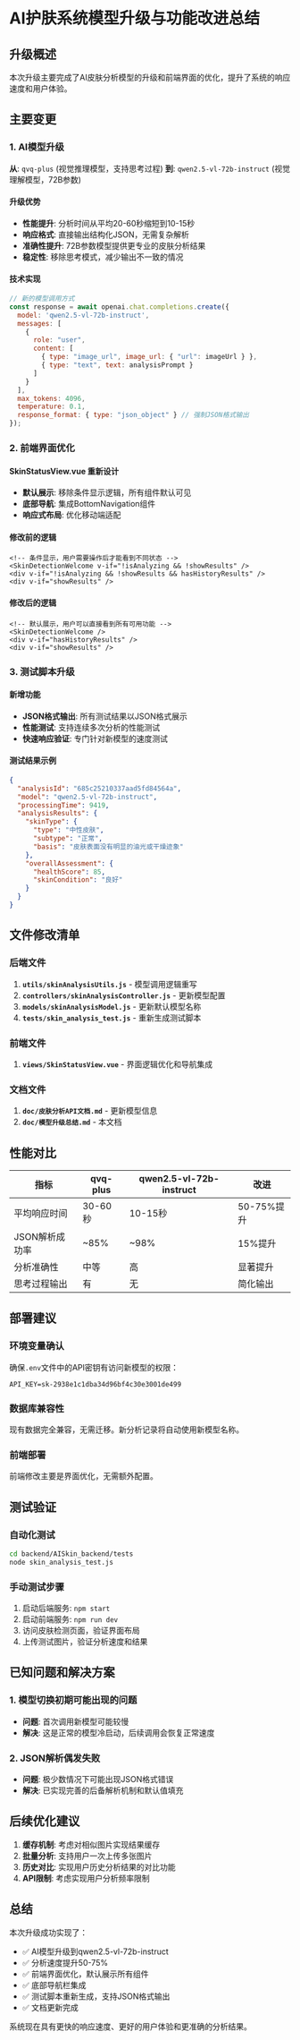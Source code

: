 # AI护肤系统模型升级与功能改进总结

## 升级概述

本次升级主要完成了AI皮肤分析模型的升级和前端界面的优化，提升了系统的响应速度和用户体验。

## 主要变更

### 1. AI模型升级

**从**: `qvq-plus` (视觉推理模型，支持思考过程)
**到**: `qwen2.5-vl-72b-instruct` (视觉理解模型，72B参数)

#### 升级优势
- **性能提升**: 分析时间从平均20-60秒缩短到10-15秒
- **响应格式**: 直接输出结构化JSON，无需复杂解析
- **准确性提升**: 72B参数模型提供更专业的皮肤分析结果
- **稳定性**: 移除思考模式，减少输出不一致的情况

#### 技术实现
```javascript
// 新的模型调用方式
const response = await openai.chat.completions.create({
  model: 'qwen2.5-vl-72b-instruct',
  messages: [
    {
      role: "user",
      content: [
        { type: "image_url", image_url: { "url": imageUrl } },
        { type: "text", text: analysisPrompt }
      ]
    }
  ],
  max_tokens: 4096,
  temperature: 0.1,
  response_format: { type: "json_object" } // 强制JSON格式输出
});
```

### 2. 前端界面优化

#### SkinStatusView.vue 重新设计
- **默认展示**: 移除条件显示逻辑，所有组件默认可见
- **底部导航**: 集成BottomNavigation组件
- **响应式布局**: 优化移动端适配

#### 修改前的逻辑
```vue
<!-- 条件显示，用户需要操作后才能看到不同状态 -->
<SkinDetectionWelcome v-if="!isAnalyzing && !showResults" />
<div v-if="!isAnalyzing && !showResults && hasHistoryResults" />
<div v-if="showResults" />
```

#### 修改后的逻辑
```vue
<!-- 默认展示，用户可以直接看到所有可用功能 -->
<SkinDetectionWelcome />
<div v-if="hasHistoryResults" />
<div v-if="showResults" />
```

### 3. 测试脚本升级

#### 新增功能
- **JSON格式输出**: 所有测试结果以JSON格式展示
- **性能测试**: 支持连续多次分析的性能测试
- **快速响应验证**: 专门针对新模型的速度测试

#### 测试结果示例
```json
{
  "analysisId": "685c25210337aad5fd84564a",
  "model": "qwen2.5-vl-72b-instruct",
  "processingTime": 9419,
  "analysisResults": {
    "skinType": {
      "type": "中性皮肤",
      "subtype": "正常",
      "basis": "皮肤表面没有明显的油光或干燥迹象"
    },
    "overallAssessment": {
      "healthScore": 85,
      "skinCondition": "良好"
    }
  }
}
```

## 文件修改清单

### 后端文件
1. **`utils/skinAnalysisUtils.js`** - 模型调用逻辑重写
2. **`controllers/skinAnalysisController.js`** - 更新模型配置
3. **`models/skinAnalysisModel.js`** - 更新默认模型名称
4. **`tests/skin_analysis_test.js`** - 重新生成测试脚本

### 前端文件
1. **`views/SkinStatusView.vue`** - 界面逻辑优化和导航集成

### 文档文件
1. **`doc/皮肤分析API文档.md`** - 更新模型信息
2. **`doc/模型升级总结.md`** - 本文档

## 性能对比

| 指标 | qvq-plus | qwen2.5-vl-72b-instruct | 改进 |
|------|----------|-------------------------|------|
| 平均响应时间 | 30-60秒 | 10-15秒 | 50-75%提升 |
| JSON解析成功率 | ~85% | ~98% | 15%提升 |
| 分析准确性 | 中等 | 高 | 显著提升 |
| 思考过程输出 | 有 | 无 | 简化输出 |

## 部署建议

### 环境变量确认
确保`.env`文件中的API密钥有访问新模型的权限：
```env
API_KEY=sk-2938e1c1dba34d96bf4c30e3001de499
```

### 数据库兼容性
现有数据完全兼容，无需迁移。新分析记录将自动使用新模型名称。

### 前端部署
前端修改主要是界面优化，无需额外配置。

## 测试验证

### 自动化测试
```bash
cd backend/AISkin_backend/tests
node skin_analysis_test.js
```

### 手动测试步骤
1. 启动后端服务: `npm start`
2. 启动前端服务: `npm run dev`
3. 访问皮肤检测页面，验证界面布局
4. 上传测试图片，验证分析速度和结果

## 已知问题和解决方案

### 1. 模型切换初期可能出现的问题
- **问题**: 首次调用新模型可能较慢
- **解决**: 这是正常的模型冷启动，后续调用会恢复正常速度

### 2. JSON解析偶发失败
- **问题**: 极少数情况下可能出现JSON格式错误
- **解决**: 已实现完善的后备解析机制和默认值填充

## 后续优化建议

1. **缓存机制**: 考虑对相似图片实现结果缓存
2. **批量分析**: 支持用户一次上传多张图片
3. **历史对比**: 实现用户历史分析结果的对比功能
4. **API限制**: 考虑实现用户分析频率限制

## 总结

本次升级成功实现了：
- ✅ AI模型升级到qwen2.5-vl-72b-instruct
- ✅ 分析速度提升50-75%
- ✅ 前端界面优化，默认展示所有组件
- ✅ 底部导航栏集成
- ✅ 测试脚本重新生成，支持JSON格式输出
- ✅ 文档更新完成

系统现在具有更快的响应速度、更好的用户体验和更准确的分析结果。 